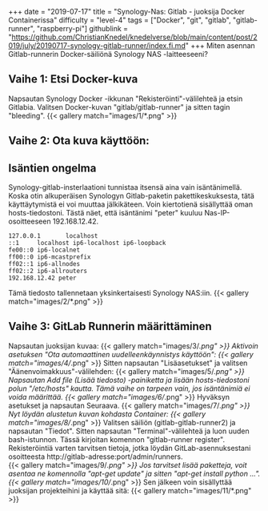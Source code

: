 +++
date = "2019-07-17"
title = "Synology-Nas: Gitlab - juoksija Docker Containerissa"
difficulty = "level-4"
tags = ["Docker", "git", "gitlab", "gitlab-runner", "raspberry-pi"]
githublink = "https://github.com/ChristianKnedel/knedelverse/blob/main/content/post/2019/july/20190717-synology-gitlab-runner/index.fi.md"
+++
Miten asennan Gitlab-runnerin Docker-säiliönä Synology NAS -laitteeseeni?
## Vaihe 1: Etsi Docker-kuva
Napsautan Synology Docker -ikkunan "Rekisteröinti"-välilehteä ja etsin Gitlabia. Valitsen Docker-kuvan "gitlab/gitlab-runner" ja sitten tagin "bleeding".
{{< gallery match="images/1/*.png" >}}

## Vaihe 2: Ota kuva käyttöön:

##  Isäntien ongelma
Synology-gitlab-insterlaationi tunnistaa itsensä aina vain isäntänimellä. Koska otin alkuperäisen Synologyn Gitlab-paketin pakettikeskuksesta, tätä käyttäytymistä ei voi muuttaa jälkikäteen.  Voin kiertotienä sisällyttää oman hosts-tiedostoni. Tästä näet, että isäntänimi "peter" kuuluu Nas-IP-osoitteeseen 192.168.12.42.
```
127.0.0.1       localhost                                                       
::1     localhost ip6-localhost ip6-loopback                                    
fe00::0 ip6-localnet                                                            
ff00::0 ip6-mcastprefix                                                         
ff02::1 ip6-allnodes                                                            
ff02::2 ip6-allrouters               
192.168.12.42 peter

```
Tämä tiedosto tallennetaan yksinkertaisesti Synology NAS:iin.
{{< gallery match="images/2/*.png" >}}

## Vaihe 3: GitLab Runnerin määrittäminen
Napsautan juoksijan kuvaa:
{{< gallery match="images/3/*.png" >}}
Aktivoin asetuksen "Ota automaattinen uudelleenkäynnistys käyttöön":
{{< gallery match="images/4/*.png" >}}
Sitten napsautan "Lisäasetukset" ja valitsen "Äänenvoimakkuus"-välilehden:
{{< gallery match="images/5/*.png" >}}
Napsautan Add file (Lisää tiedosto) -painiketta ja lisään hosts-tiedostoni polun "/etc/hosts" kautta. Tämä vaihe on tarpeen vain, jos isäntänimiä ei voida määrittää.
{{< gallery match="images/6/*.png" >}}
Hyväksyn asetukset ja napsautan Seuraava.
{{< gallery match="images/7/*.png" >}}
Nyt löydän alustetun kuvan kohdasta Container:
{{< gallery match="images/8/*.png" >}}
Valitsen säiliön (gitlab-gitlab-runner2) ja napsautan "Tiedot". Sitten napsautan "Terminal"-välilehteä ja luon uuden bash-istunnon. Tässä kirjoitan komennon "gitlab-runner register". Rekisteröintiä varten tarvitsen tietoja, jotka löydän GitLab-asennuksestani osoitteesta http://gitlab-adresse:port/admin/runners.   
{{< gallery match="images/9/*.png" >}}
Jos tarvitset lisää paketteja, voit asentaa ne komennolla "apt-get update" ja sitten "apt-get install python ...".
{{< gallery match="images/10/*.png" >}}
Sen jälkeen voin sisällyttää juoksijan projekteihini ja käyttää sitä:
{{< gallery match="images/11/*.png" >}}